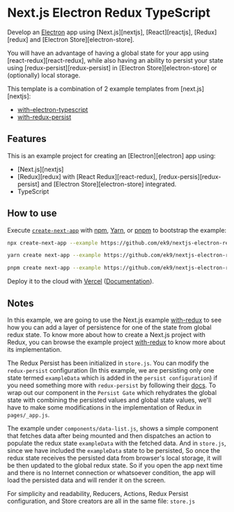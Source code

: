 # Next.js Electron Redux TypeScript

Develop an [Electron](https://electronjs.org) app using [Next.js][nextjs],
[React][reactjs], [Redux][redux] and [Electron Store][electron-store].

You will have an advantage of having a global state for your app using
[react-redux][react-redux], while also having an ability to persist your state
using [redux-persist][redux-persist] in [Electron Store][electron-store] or
(optionally) local storage.

This template is a combination of 2 example templates from [next.js][nextjs]:
- [with-electron-typescript](https://github.com/vercel/next.js/tree/canary/examples/with-electron-typescript)
- [with-redux-persist](https://github.com/vercel/next.js/tree/canary/examples/with-redux-persist)


## Features

This is an example project for creating an [Electron][electron] app using:

- [Next.js][nextjs]
- [Redux][redux] with [React Redux][react-redux], [redux-persis][redux-persist]
  and [Electron Store][electron-store] integrated.
- TypeScript

## How to use

Execute [`create-next-app`](https://github.com/vercel/next.js/tree/canary/packages/create-next-app) with [npm](https://docs.npmjs.com/cli/init), [Yarn](https://yarnpkg.com/lang/en/docs/cli/create/), or [pnpm](https://pnpm.io) to bootstrap the example:

```bash
npx create-next-app --example https://github.com/ek9/nextjs-electron-redux-typescript
```

```bash
yarn create next-app --example https://github.com/ek9/nextjs-electron-redux-typescript
```

```bash
pnpm create next-app --example https://github.com/ek9/nextjs-electron-redux-typescript
```

Deploy it to the cloud with [Vercel](https://vercel.com/new?utm_source=github&utm_medium=readme&utm_campaign=next-example) ([Documentation](https://nextjs.org/docs/deployment)).

## Notes

In this example, we are going to use the Next.js example [with-redux](https://github.com/vercel/next.js/tree/canary/examples/with-redux-persist) to see how you can add a layer of persistence for one of the state from global redux state. To know more about how to create a Next.js project with Redux, you can browse the example project [with-redux](https://github.com/vercel/next.js/tree/canary/examples/with-redux) to know more about its implementation.

The Redux Persist has been initialized in `store.js`. You can modify the `redux-persist` configuration (In this example, we are persisting only one state termed `exampleData` which is added in the `persist configuration`) if you need something more with `redux-persist` by following their [docs](https://github.com/rt2zz/redux-persist/blob/master/README.md). To wrap out our component in the `Persist Gate` which rehydrates the global state with combining the persisted values and global state values, we'll have to make some modifications in the implementation of Redux in `pages/_app.js`.

The example under `components/data-list.js`, shows a simple component that fetches data after being mounted and then dispatches an action to populate the redux state `exampleData` with the fetched data. And in `store.js`, since we have included the `exampleData` state to be persisted, So once the redux state receives the persisted data from browser's local storage, it will be then updated to the global redux state. So if you open the app next time and there is no Internet connection or whatsoever condition, the app will load the persisted data and will render it on the screen.

For simplicity and readability, Reducers, Actions, Redux Persist configuration, and Store creators are all in the same file: `store.js`
